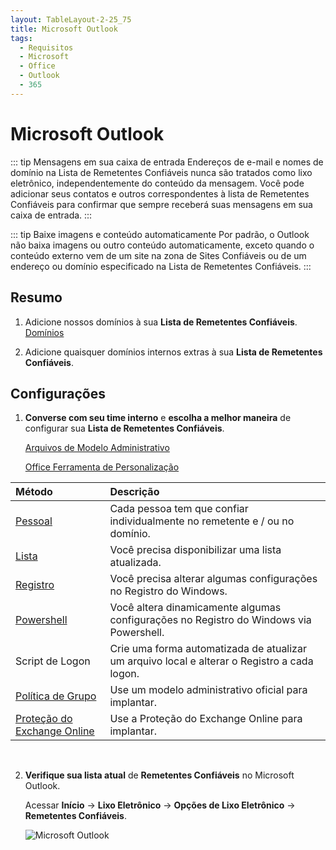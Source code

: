 ```yaml
---
layout: TableLayout-2-25_75
title: Microsoft Outlook
tags:
  - Requisitos
  - Microsoft
  - Office
  - Outlook
  - 365
---
```


# Microsoft Outlook

::: tip Mensagens em sua caixa de entrada
Endereços de e-mail e nomes de domínio na Lista de Remetentes Confiáveis nunca são tratados como lixo eletrônico, independentemente do conteúdo da mensagem. Você pode adicionar seus contatos e outros correspondentes à lista de Remetentes Confiáveis para confirmar que sempre receberá suas mensagens em sua caixa de entrada.
:::

::: tip Baixe imagens e conteúdo automaticamente
Por padrão, o Outlook não baixa imagens ou outro conteúdo automaticamente, exceto quando o conteúdo externo vem de um site na zona de Sites Confiáveis ou de um endereço ou domínio especificado na Lista de Remetentes Confiáveis.
:::

## Resumo

1. Adicione nossos domínios à sua **Lista de Remetentes Confiáveis**. [Domínios](../domains.html#lista-de-remetentes-confiaveis)

2. Adicione quaisquer domínios internos extras à sua **Lista de Remetentes Confiáveis**.

## Configurações

1. **Converse com seu time interno** e **escolha a melhor maneira** de configurar sua **Lista de Remetentes Confiáveis**.

   [Arquivos de Modelo Administrativo](https://www.microsoft.com/en-us/download/details.aspx?id=49030)

   [Office Ferramenta de Personalização](https://docs.microsoft.com/pt-br/deployoffice/oct/oct-2016-help-overview)

| Método                              | Descrição                                                                                    |
| :---------------------------------- | :------------------------------------------------------------------------------------------- |
| [Pessoal](personal/)                | Cada pessoa tem que confiar individualmente no remetente e / ou no domínio.                  |
| [Lista](list/)                      | Você precisa disponibilizar uma lista atualizada.                                            |
| [Registro](registry/)               | Você precisa alterar algumas configurações no Registro do Windows.                           |
| [Powershell](powershell/)           | Você altera dinamicamente algumas configurações no Registro do Windows via Powershell.       |
| Script de Logon                     | Crie uma forma automatizada de atualizar um arquivo local e alterar o Registro a cada logon. |
| [Política de Grupo](gpo/)           | Use um modelo administrativo oficial para implantar.                                         |
| [Proteção do Exchange Online](eop/) | Use a Proteção do Exchange Online para implantar.                                            |

<br>

2. **Verifique sua lista atual** de **Remetentes Confiáveis** no Microsoft Outlook.

   Acessar **Início** -> **Lixo Eletrônico** -> **Opções de Lixo Eletrônico** -> **Remetentes Confiáveis**.

   ![Microsoft Outlook](https://cdn.phishx.io/phishx-docs/images/phishx_settings_docs_safe_senders_list_03.jpg)
